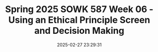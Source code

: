 ---
layout: single_presentation
name: spring-2025-sowk-587-week-06-using-an-ethical-principle-screen-and-decision-making.md
title: "Spring 2025 SOWK 587 Week 06 - Using an Ethical Principle Screen and Decision Making"
date:  2025-02-27 23:29:31
presentation_id: fdvYAV
permalink: /fdvYAV/
redirect_from:
  - /presentations/fdvYAV/spring-2025-sowk-587-week-06-using-an-ethical-principle-screen-and-decision-making
slides: 
  - slide_name: deck-fdvYAV-large-0.jpeg
    slide_alt: "A flowchart with a green square labeled 'Yes' and a red octagon labeled 'No' guides decision-making. Text reads: 'Using an Ethical Principle Screen and Decision Making, Spring 2025, Week 06 of SOWK 587, Jacob Campbell, Ph.D. LICSW at Heritage University.'"
  - slide_name: deck-fdvYAV-large-1.jpeg
    slide_alt: "Title slide displays 'Week Six' agenda and learning objectives for a presentation. Agenda includes planning, ethical screens, decision-making steps, and a case example. Objectives focus on understanding EPS and case study analysis."
  - slide_name: deck-fdvYAV-large-2.jpeg
    slide_alt: "The image is a slide from a presentation titled 'Activities for Week Six.' It includes tasks such as reading chapters on 'School Social Work' and 'Group Counseling LGBTQI Persons,' and making forum replies. Additional tasks involve small group posts and submitting a video presentation on ethical decision-making. The slide is by Jacob Campbell, Ph.D., at Heritage University."
  - slide_name: deck-fdvYAV-large-3.jpeg
    slide_alt: "An inverted gradient triangle labeled 'Ethical Principles Screen' lists ethical principles like Protection of Life, Social Justice, and Privacy on a black background. Additional text mentions Jacob Campbell and Spring 2025 SOWK 587."
  - slide_name: deck-fdvYAV-large-4.jpeg
    slide_alt: "The image features a diagram labeled 'Ethical Principles Screen,' with text explaining that higher-order principles take precedence over lower-order principles in dilemmas. A triangle advises considering impartiality, generalization, and justifiability before action."
  - slide_name: deck-fdvYAV-large-5.jpeg
    slide_alt: "**Object**: Presentation slide**Action**: Lists decision-making steps**Context**: Black background with white text**Text**: - **Title**: Decision Making Steps to Take- **Steps**:  - Determine the issue in question and gather information.  - Separate practice issues from the ethics of the case in question.  - Identify the conflicting values.  - Get help.  - Identify alternatives.  - Evaluate the costs and benefits to the stakeholders.  - Clarify and examine your own values.  - Decide which priority to make first and be able to rationally support your choice.  - Record the decision in your case notes.- **Attributed to**: Jacob Campbell, Ph.D. LCSW at Heritage University; (Jarormen & Bautista-Thomas, 2023, p. 139)- **Visuals**: Using an EPS indicator and academic course label: Spring 2023 SOWK 587."
  - slide_name: deck-fdvYAV-large-6.jpeg
    slide_alt: "Silhouette of a head labeled 'Client Example Gerold,' is accompanied by text detailing participation in the Bridges Program, IEP eligibility, ADHD diagnosis, and a transition planning dilemma."
presentation_description_md: >
  Week%20six%20is%20asynchronous.%20The%20week%20is%20centered%20around%20the%20topic%20of%20ethics.%20It%20is%20explored%20in%20Jarolmen%20and%20Bautista-Thomas%20(2023)%20as%20they%20describe%20ethical%20dilemmas%20that%20school%20social%20workers%20should%20consider.%20Students%20will%20also%20review%20practice%20in%20the%20context%20of%20schools%20and%20how%20it%20intersects%20with%20LGBTQI%20persons%20and%20groups.%20The%20forums%20provide%20space%20to%20reflect%20on%20the%20week's%20content,%20FERPA,%20and%20confidentiality.%20This%20week's%20lecture%20video%20shares%20information%20about%20using%20an%20ethical%20principle%20screen%20and%20decision-making%20and%20relates%20it%20to%20a%20case%20example.%20Furthermore,%20students%20submit%20their%20ethical%20decision-making%20video%20presentation%20to%20demonstrate%20their%20ability%20to%20apply%20ethical%20decision-making%20to%20practice%20and%20consider%20scientific-based%20practices%20to%20support%20students.%0A%0AThe%20agenda%20for%20the%20lecture%20video%20includes:%0A%0A-%20Plan%20for%20the%20week%0A-%20Ethical%20principle%20screen%0A-%20Steps%20in%20decision%20making%0A-%20Case%20example%0A%0ALearning%20Objectives%20for%20the%20week%20include%0A%0A-%20Define%20and%20describe%20the%20Ethical%20Principle%20Screen%20(EPS)%20and%20its%20hierarchical%20ranking%20of%20ethical%20principles.%0A-%20Examine%20a%20case%20study%20using%20steps%20in%20decision%20making%0A-%20Analyze%20the%20intersection%20of%20ethics,%20confidentiality,%20and%20FERPA%0A-%20Critically%20reflect%20on%20personal%20values%20and%20biases%0A-%20Demonstrate%20knowledge%20of%20how%20to%20support%20the%20outcomes%20for%20all%20students%20through%20strategies%20such%20as%20scientifically-based%20practices,%20collaborative%20teaming,%20and%20ethical%20decision%20making%20(Competency%20E%20for%20ESA%20Course)
downloadable_slides: deck-fdvYAV.pdf
slides_count: 7
header:
  teaser: deck-fdvYAV-thumb-0.jpeg
presentation_video: "https://heritage.hosted.panopto.com/Panopto/Pages/Embed.aspx?id=3b84dfa0-23dd-42fe-b701-b29200631dc2&autoplay=false&offerviewer=true&showtitle=true&showbrand=true&captions=false&interactivity=all"
location: "Heritage University"
tags:
  - Heritage University
  - MSW Program
  - SOWK 587
---